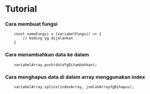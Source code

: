 # Tutorial

### Cara membuat fungsi

```vue
    const namaFungsi = (variabelFungsi) => {
        // koding yg dijalankan
    }
```


### Cara menambahkan data ke dalam
```vue
    variabelArray.push(dataYgDitambahkan);
```


### Cara menghapus data di dalam array menggunakan index
```vue
    variabelArray.splice(indexArray, jumlahArrayYgDihapus);
```